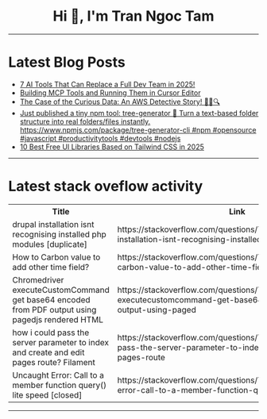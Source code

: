 <h1 align="center">Hi 👋, I'm Tran Ngoc Tam</h1>

---

# Latest Blog Posts 
<!-- BLOG-POST-LIST:START -->
- [7 AI Tools That Can Replace a Full Dev Team in 2025!](https://dev.to/pavanbelagatti/7-ai-tools-that-can-replace-a-full-dev-team-in-2025-3k2g)
- [Building MCP Tools and Running Them in Cursor Editor](https://dev.to/lovestaco/building-mcp-tools-and-running-them-in-cursor-editor-3ono)
- [The Case of the Curious Data: An AWS Detective Story! 🕵️‍♀️🔍](https://dev.to/janvi_bhagchandani/the-case-of-the-curious-data-an-aws-detective-story-ip8)
- [Just published a tiny npm tool: tree-generator 🌲 Turn a text-based folder structure into real folders/files instantly. https://www.npmjs.com/package/tree-generator-cli #npm #opensource #javascript #productivitytools #devtools #nodejs](https://dev.to/navedrizv/just-published-a-tiny-npm-tool-tree-generator-turn-a-text-based-folder-structure-into-real-49ll)
- [10 Best Free UI Libraries Based on Tailwind CSS in 2025](https://dev.to/joodi/10-best-free-ui-libraries-based-on-tailwind-css-in-2025-3a98)
<!-- BLOG-POST-LIST:END -->

---

# Latest stack oveflow activity
<table>
  <tr><th>Title</th><th>Link</th></tr>
  <!-- STACKOVERFLOW:START --><tr><td>drupal installation isnt recognising installed php modules [duplicate]</td><td>https://stackoverflow.com/questions/79566604/drupal-installation-isnt-recognising-installed-php-modules</td></tr><tr><td>How to Carbon value to add other time field?</td><td>https://stackoverflow.com/questions/79566577/how-to-carbon-value-to-add-other-time-field</td></tr><tr><td>Chromedriver executeCustomCommand get base64 encoded from PDF output using pagedjs rendered HTML</td><td>https://stackoverflow.com/questions/79566500/chromedriver-executecustomcommand-get-base64-encoded-from-pdf-output-using-paged</td></tr><tr><td>how i could pass the server parameter to index and create and edit pages route? Filament</td><td>https://stackoverflow.com/questions/79566170/how-i-could-pass-the-server-parameter-to-index-and-create-and-edit-pages-route</td></tr><tr><td>Uncaught Error: Call to a member function query&lpar;&rpar; lite speed [closed]</td><td>https://stackoverflow.com/questions/79566132/uncaught-error-call-to-a-member-function-query-lite-speed</td></tr><!-- STACKOVERFLOW:END -->
</table>

---


